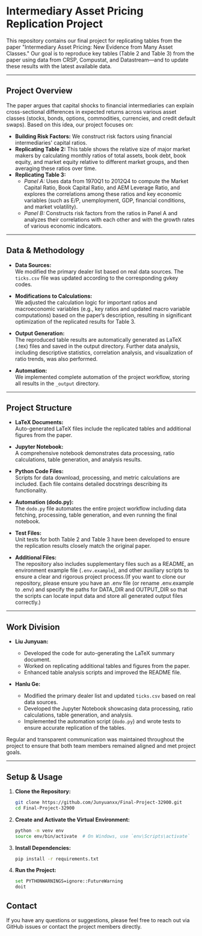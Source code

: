 # Intermediary Asset Pricing Replication Project

This repository contains our final project for replicating tables from the paper "Intermediary Asset Pricing: New Evidence from Many Asset Classes." Our goal is to reproduce key tables (Table 2 and Table 3) from the paper using data from CRSP, Compustat, and Datastream—and to update these results with the latest available data.

---

## Project Overview

The paper argues that capital shocks to financial intermediaries can explain cross-sectional differences in expected returns across various asset classes (stocks, bonds, options, commodities, currencies, and credit default swaps). Based on this idea, our project focuses on:
- **Building Risk Factors:** We construct risk factors using financial intermediaries' capital ratios.
- **Replicating Table 2:** This table shows the relative size of major market makers by calculating monthly ratios of total assets, book debt, book equity, and market equity relative to different market groups, and then averaging these ratios over time.
- **Replicating Table 3:**
  - *Panel A:* Uses data from 1970Q1 to 2012Q4 to compute the Market Capital Ratio, Book Capital Ratio, and AEM Leverage Ratio, and explores the correlations among these ratios and key economic variables (such as E/P, unemployment, GDP, financial conditions, and market volatility).
  - *Panel B:* Constructs risk factors from the ratios in Panel A and analyzes their correlations with each other and with the growth rates of various economic indicators.

---

## Data & Methodology

- **Data Sources:**  
  We modified the primary dealer list based on real data sources. The `ticks.csv` file was updated according to the corresponding gvkey codes.
  
- **Modifications to Calculations:**  
  We adjusted the calculation logic for important ratios and macroeconomic variables (e.g., key ratios and updated macro variable computations) based on the paper’s description, resulting in significant optimization of the replicated results for Table 3.
  
- **Output Generation:**  
  The reproduced table results are automatically generated as LaTeX (.tex) files and saved in the output directory. Further data analysis, including descriptive statistics, correlation analysis, and visualization of ratio trends, was also performed.

- **Automation:**  
  We implemented complete automation of the project workflow, storing all results in the `_output` directory.

---

## Project Structure

- **LaTeX Documents:**  
  Auto-generated LaTeX files include the replicated tables and additional figures from the paper.
  
- **Jupyter Notebook:**  
  A comprehensive notebook demonstrates data processing, ratio calculations, table generation, and analysis results.

- **Python Code Files:**  
  Scripts for data download, processing, and metric calculations are included. Each file contains detailed docstrings describing its functionality.

- **Automation (dodo.py):**  
  The `dodo.py` file automates the entire project workflow including data fetching, processing, table generation, and even running the final notebook.

- **Test Files:**  
  Unit tests for both Table 2 and Table 3 have been developed to ensure the replication results closely match the original paper.

- **Additional Files:**  
  The repository also includes supplementary files such as a README, an environment example file (`.env.example`), and other auxiliary scripts to ensure a clear and rigorous project process.(If you want to clone our repository, please ensure you have an .env file (or rename .env.example to .env) and specify the paths for DATA_DIR and OUTPUT_DIR so that the scripts can locate input data and store all generated output files correctly.)

---

## Work Division

- **Liu Junyuan:**  
  - Developed the code for auto-generating the LaTeX summary document.
  - Worked on replicating additional tables and figures from the paper.
  - Enhanced table analysis scripts and improved the README file.

- **Hanlu Ge:**  
  - Modified the primary dealer list and updated `ticks.csv` based on real data sources.
  - Developed the Jupyter Notebook showcasing data processing, ratio calculations, table generation, and analysis.
  - Implemented the automation script (`dodo.py`) and wrote tests to ensure accurate replication of the tables.

Regular and transparent communication was maintained throughout the project to ensure that both team members remained aligned and met project goals.

---

## Setup & Usage

1. **Clone the Repository:**
   ```bash
   git clone https://github.com/Junyuanxx/Final-Project-32900.git
   cd Final-Project-32900

2. **Create and Activate the Virtual Environment:**
   ```bash
   python -m venv env
   source env/bin/activate  # On Windows, use `env\Scripts\activate`

3. **Install Dependencies:**
   ```bash
   pip install -r requirements.txt

4. **Run the Project:**
   ```bash
   set PYTHONWARNINGS=ignore::FutureWarning
   doit

## Contact

If you have any questions or suggestions, please feel free to reach out via GitHub issues or contact the project members directly.